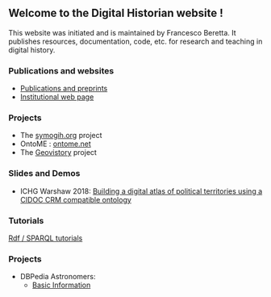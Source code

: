 ## Welcome to the Digital Historian website !


This website was initiated and is maintained by Francesco Beretta. It publishes resources, documentation, code, etc. for research and teaching in digital history.

### Publications and websites

 - [Publications and preprints](https://halshs.archives-ouvertes.fr/search/index/q/%2A/authIdHal_s/francesco-beretta/sort/producedDate_tdate+desc/)
 - [Institutional web page](http://larhra.ish-lyon.cnrs.fr/membre/76)

### Projects

- The <a href="http://symogih.org" target="_blank">symogih.org</a> project
- OntoME : <a href="https://ontome.net" target="_blank">ontome.net</a>
- The <a href="https://www.geovistory.org" target="_blank">Geovistory</a> project

### Slides and Demos

- ICHG Warshaw 2018: <a href="https://historian.digital/conferences_slides/20220131-IH_PAN/slides.html" target="_blank">Building a digital atlas of political territories using a CIDOC CRM compatible ontology</a>


### Tutorials

<a href="https://historian.digital/tutorials/RDF_SPARQL/_contents.html">Rdf / SPARQL tutorials</a>





### Projects

- DBPedia Astronomers:
    - <a href="https://historian.digital/astronomers/dbpedia_basic_information.html" target="_blank">Basic Information</a>
